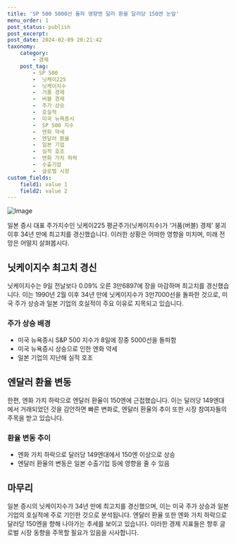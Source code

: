 ```yaml
---
title: 'SP 500 5000선 돌파 영향엔 달러 환율 달러당 150엔 눈앞'
menu_order: 1
post_status: publish
post_excerpt: 
post_date: 2024-02-09 20:21:42
taxonomy:
    category:
        - 경제
    post_tag:
        - SP 500
        -  닛케이225
        -  닛케이지수
        -  거품 경제
        -  버블 경제
        -  주가 상승
        -  호실적
        -  미국 뉴욕증시
        -  SP 500 지수
        -  엔화 약세
        -  엔달러 환율
        -  일본 기업
        -  실적 호조
        -  엔화 가치 하락
        -  수출기업
        -  글로벌 시장
custom_fields:
    field1: value 1
    field2: value 2
---
```


![Image](https://imgnews.pstatic.net/image/243/2024/02/09/0000056218_001_20240209162601311.jpg?type=w647)

일본 증시 대표 주가지수인 닛케이225 평균주가(닛케이지수)가 ‘거품(버블) 경제’ 붕괴 이후 34년 만에 최고치를 경신했습니다. 이러한 상황은 어떠한 영향을 미치며, 미래 전망은 어떨지 살펴봅시다.
## 닛케이지수 최고치 경신
닛케이지수는 9일 전날보다 0.09% 오른 3만6897에 장을 마감하며 최고치를 경신했습니다. 이는 1990년 2월 이후 34년 만에 닛케이지수가 3만7000선을 돌파한 것으로, 미국 주가 상승과 일본 기업의 호실적이 주요 이유로 지목되고 있습니다.
### 주가 상승 배경
- 미국 뉴욕증시 S&P 500 지수가 8일에 장중 5000선을 돌파함
- 미국 뉴욕증시 상승으로 인한 엔화 약세
- 일본 기업의 지난해 실적 호조
## 엔달러 환율 변동
한편, 엔화 가치 하락으로 엔달러 환율이 150엔에 근접했습니다. 이는 달러당 149엔대에서 거래되었던 것을 감안하면 빠른 변화로, 엔달러 환율의 추이 또한 시장 참여자들의 주목을 받고 있습니다.
### 환율 변동 추이
- 엔화 가치 하락으로 달러당 149엔대에서 150엔 이상으로 상승
- 엔달러 환율의 변동은 일본 수출기업 등에 영향을 줄 수 있음
## 마무리
일본 증시의 닛케이지수가 34년 만에 최고치를 경신했으며, 이는 미국 주가 상승과 일본 기업의 호실적에 주로 기인한 것으로 분석됩니다. 엔달러 환율 또한 엔화 가치 하락으로 달러당 150엔을 향해 나아가는 추세를 보이고 있습니다. 이러한 경제 지표들은 향후 글로벌 시장 동향을 주목할 필요가 있음을 시사합니다.
